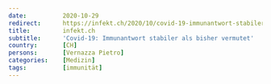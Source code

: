 ```yaml
---
date:          2020-10-29
redirect:      https://infekt.ch/2020/10/covid-19-immunantwort-stabiler-als-behauptet/
title:         infekt.ch
subtitle:      'Covid-19: Immunantwort stabiler als bisher vermutet'
country:       [CH]
persons:       [Vernazza Pietro]
categories:    [Medizin]
tags:          [immunität]
---
```

